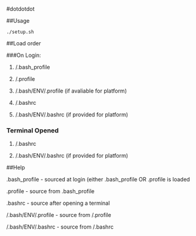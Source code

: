 #dotdotdot

##Usage 
```
./setup.sh
```



##Load order

###On Login:

1. /.bash_profile 

2. /.profile

3. /.bash/ENV/.profile (if avaliable for platform)

4. /.bashrc

5. /.bash/ENV/.bashrc  (if provided for platform)



### Terminal Opened

1. /.bashrc

2. /.bash/ENV/.bashrc  (if provided for platform)



##Help

.bash_profile - sourced at login (either .bash_profile OR .profile is loaded

.profile - source from .bash_profile

.bashrc - source after opening a terminal

/.bash/ENV/.profile - source from /.profile

/.bash/ENV/.bashrc - source from /.bashrc
